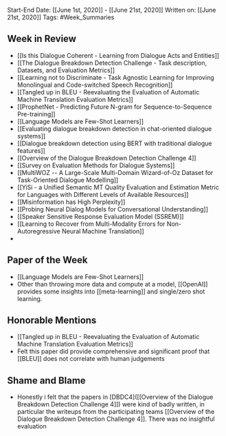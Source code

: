 Start-End Date: [[June 1st, 2020]] - [[June 21st, 2020]]
Written on: [[June 21st, 2020]]
Tags: #Week_Summaries
## Week in Review
- [[Is this Dialogue Coherent - Learning from Dialogue Acts and Entities]]
- [[The Dialogue Breakdown Detection Challenge - Task description, Datasets, and Evaluation Metrics]]
- [[Learning not to Discriminate - Task Agnostic Learning for Improving Monolingual and Code-switched Speech Recognition]]
- [[Tangled up in BLEU - Reevaluating the Evaluation of Automatic Machine Translation Evaluation Metrics]]
- [[ProphetNet - Predicting Future N-gram for Sequence-to-Sequence Pre-training]]
- [[Language Models are Few-Shot Learners]]
- [[Evaluating dialogue breakdown detection in chat-oriented dialogue systems]]
- [[Dialogue breakdown detection using BERT with traditional dialogue features]]
- [[Overview of the Dialogue Breakdown Detection Challenge 4]]
- [[Survey on Evaluation Methods for Dialogue Systems]]
- [[MultiWOZ -- A Large-Scale Multi-Domain Wizard-of-Oz Dataset for Task-Oriented Dialogue Modelling]]
- [[YiSi - a Unified Semantic MT Quality Evaluation and Estimation Metric for Languages with Different Levels of Available Resources]]
- [[Misinformation has High Perplexity]]
- [[Probing Neural Dialog Models for Conversational Understanding]]
- [[Speaker Sensitive Response Evaluation Model (SSREM)]]
- [[Learning to Recover from Multi-Modality Errors for Non-Autoregressive Neural Machine Translation]]
- 
## Paper of the Week
- [[Language Models are Few-Shot Learners]]
- Other than throwing more data and compute at a model, [[OpenAI]] provides some insights into [[meta-learning]] and single/zero shot learning.
## Honorable Mentions
- [[Tangled up in BLEU - Reevaluating the Evaluation of Automatic Machine Translation Evaluation Metrics]]
- Felt this paper did provide comprehensive and significant proof that [[BLEU]] does not correlate with human judgements
## Shame and Blame
- Honestly i felt that the papers in [DBDC4]([[Overview of the Dialogue Breakdown Detection Challenge 4]]) were kind of badly written, in particular the writeups from the participating teams [[Overview of the Dialogue Breakdown Detection Challenge 4]]. There was no insightful evaluation
